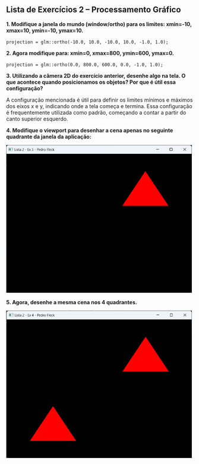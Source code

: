 ## Lista de Exercícios 2 – Processamento Gráfico

<b>1. Modifique a janela do mundo (window/ortho) para os limites: xmin=-10, xmax=10, ymin=-10, ymax=10.</b>

    projection = glm::ortho(-10.0, 10.0, -10.0, 10.0, -1.0, 1.0);

<b>2. Agora modifique para: xmin=0, xmax=800, ymin=600, ymax=0.</b>
    
    projection = glm::ortho(0.0, 800.0, 600.0, 0.0, -1.0, 1.0);

<b>3. Utilizando a câmera 2D do exercício anterior, desenhe algo na tela. O que acontece quando posicionamos os objetos? Por que é útil essa configuração?</b>

A configuração mencionada é útil para definir os limites mínimos e máximos dos eixos x e y, indicando onde a tela começa e termina. Essa configuração é frequentemente utilizada como padrão, começando a contar a partir do canto superior esquerdo.

<b>4. Modifique o viewport para desenhar a cena apenas no seguinte quadrante da janela da aplicação:</b>

<img src="./Imagens/4.png" width="500">

<b>5. Agora, desenhe a mesma cena nos 4 quadrantes.</b>

<img src="./Imagens/5.png" width="500">